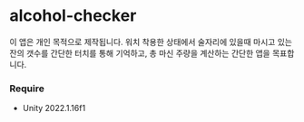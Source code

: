 # alcohol-checker
이 앱은 개인 목적으로 제작됩니다. 워치 착용한 상태에서 술자리에 있을때 마시고 있는 잔의 갯수를 간단한 터치를 통해 기억하고, 총 마신 주량을 계산하는 간단한 앱을 목표합니다.


### Require
- Unity  2022.1.16f1
